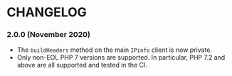# CHANGELOG

### 2.0.0 (November 2020)

- The `buildHeaders` method on the main `IPinfo` client is now private.
- Only non-EOL PHP 7 versions are supported. In particular, PHP 7.2 and above
  are all supported and tested in the CI.

